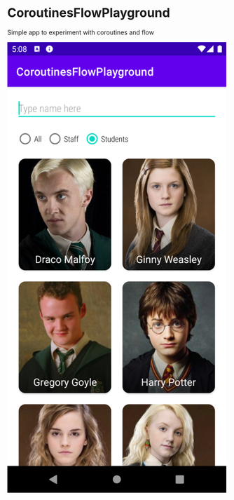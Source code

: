 # CoroutinesFlowPlayground

Simple app to experiment with coroutines and flow

<img src="images/app_snapshot.png" alt="App screenshot" width="500"/>
